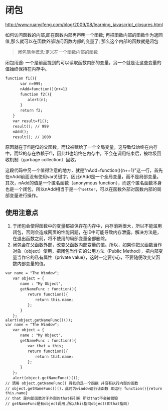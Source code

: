 # 闭包

http://www.ruanyifeng.com/blog/2009/08/learning_javascript_closures.html

如何访问函数的内部,即在函数内部再声明一个函数;
再把函数内部的函数作为返回值,那么就可以在函数外部访问函数内部的变量了;
那么这个内部的函数就是闭包

> 闭包简单概念:定义在一个函数内部的函数

闭包用途: 一个是前面提到的可以读取函数内部的变量，另一个就是让这些变量的值始终保持在内存中。

``` // ruan
function f1(){
　　　　var n=999;
　　　　nAdd=function(){n+=1}
　　　　function f2(){
　　　　　　alert(n);
　　　　}
　　　　return f2;
　　}
　　var result=f1();
　　result(); // 999
　　nAdd();
　　result(); // 1000
```

原因就在于f1是f2的父函数，而f2被赋给了一个全局变量，这导致f2始终在内存中，而f2的存在依赖于f1，因此f1也始终在内存中，不会在调用结束后，被垃圾回收机制（garbage collection）回收。

这段代码中另一个值得注意的地方，就是"nAdd=function(){n+=1}"这一行，首先在nAdd前面没有使用var关键字，因此nAdd是一个全局变量，而不是局部变量。其次，nAdd的值是一个匿名函数（anonymous function），而这个匿名函数本身也是一个闭包，所以nAdd相当于是一个`setter`，可以在函数外部对函数内部的局部变量进行操作。

## 使用注意点

1. 于闭包会使得函数中的变量都被保存在内存中，内存消耗很大，所以不能滥用闭包，否则会造成网页的性能问题，在IE中可能导致内存泄露。解决方法是，在退出函数之前，将不使用的局部变量全部删除。
2. 闭包会在父函数外部，改变父函数内部变量的值。所以，如果你把父函数当作对象（object）使用，把闭包当作它的公用方法（Public Method），把内部变量当作它的私有属性（private value），这时一定要小心，不要随便改变父函数内部变量的值。

``` // 测试
var name = "The Window";
　　var object = {
　　　　name : "My Object",
　　　　getNameFunc : function(){
　　　　　　return function(){
　　　　　　　　return this.name;
　　　　　　};
　　　　}
　　};
alert(object.getNameFunc()());
var name = "The Window";
　　var object = {
　　　　name : "My Object",
　　　　getNameFunc : function(){
　　　　　　var that = this;
　　　　　　return function(){
　　　　　　　　return that.name;
　　　　　　};
　　　　}
　　};
　　alert(object.getNameFunc()());
// 调用 object.getNameFunc() 得到的是一个函数 并没有执行内部的函数
// object.getNameFunc()()，此时为window运行该函数 即运行 function(){return this.name}
// that 是内部函数对于外部的that有引用 所以that不会被销毁
// getNameFunc是有object调用,所以this指向object(即that指向)
```

